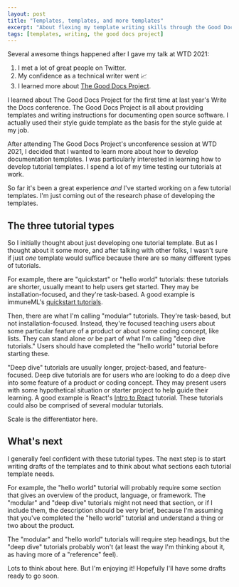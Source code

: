 ```yaml
---
layout: post
title: "Templates, templates, and more templates"
excerpt: "About flexing my template writing skills through the Good Docs project"
tags: [templates, writing, the good docs project]
---
```


Several awesome things happened after I gave my talk at WTD 2021:

1. I met a lot of great people on Twitter.
2. My confidence as a technical writer went 📈
3. I learned more about [The Good Docs Project](https://thegooddocsproject.dev/).

I learned about The Good Docs Project for the first time at last year's Write the Docs conference. The Good Docs Project is all about providing templates and writing instructions for documenting open source software. I actually used their style guide template as the basis for the style guide at my job.

After attending The Good Docs Project's unconference session at WTD 2021, I decided that I wanted to learn more about how to develop documentation templates. I was particularly interested in learning how to develop tutorial templates. I spend a lot of my time testing our tutorials at work.

So far it's been a great experience *and* I've started working on a few tutorial templates. I'm just coming out of the research phase of developing the templates.

## The three tutorial types

So I initially thought about just developing one tutorial template. But as I thought about it some more, and after talking with other folks, I wasn't sure if just *one* template would suffice because there are so many different types of tutorials.

For example, there are "quickstart" or "hello world" tutorials: these tutorials are shorter, usually meant to help users get started. They may be installation-focused, and they're task-based. A good example is immuneML's [quickstart tutorials](https://docs.immuneml.uio.no/latest/quickstart.html).

Then, there are what I'm calling "modular" tutorials. They're task-based, but not installation-focused. Instead, they're focused teaching users about some particular feature of a product or about some coding concept, like lists. They can stand alone *or* be part of what I'm calling "deep dive tutorials." Users should have completed the "hello world" tutorial before starting these.

"Deep dive" tutorials are usually longer, project-based, and feature-focused. Deep dive tutorials are for users who are looking to do a deep dive into some feature of a product or coding concept. They may present users with some hypothetical situation or starter project to help guide their learning. A good example is React's [Intro to React](https://reactjs.org/tutorial/tutorial.html) tutorial. These tutorials could also be comprised of several modular tutorials.

Scale is the differentiator here.

## What's next

I generally feel confident with these tutorial types. The next step is to start writing drafts of the templates and to think about what sections each tutorial template needs.

For example, the "hello world" tutorial will probably require some section that gives an overview of the product, language, or framework. The "modular" and "deep dive" tutorials might not need that section, or if I include them, the description should be very brief, because I'm assuming that you've completed the "hello world" tutorial and understand a thing or two about the product.

The "modular" and "hello world" tutorials will require step headings, but the "deep dive" tutorials probably won't (at least the way I'm thinking about it, as having more of a "reference" feel).

Lots to think about here. But I'm enjoying it! Hopefully I'll have some drafts ready to go soon.


